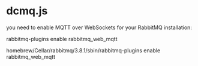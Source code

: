 # dcmq.js
you need to enable MQTT over WebSockets for your RabbitMQ installation:

rabbitmq-plugins enable rabbitmq_web_mqtt

homebrew/Cellar/rabbitmq/3.8.1/sbin/rabbitmq-plugins enable rabbitmq_web_mqtt